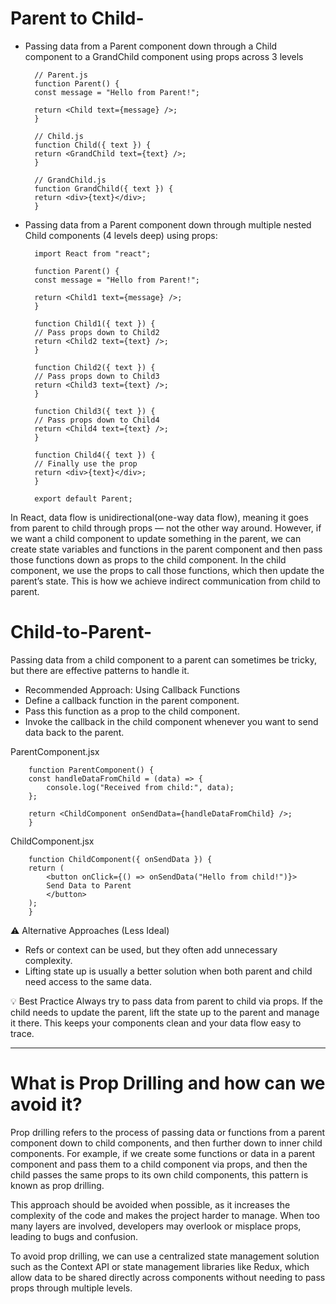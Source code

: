  Parent to Child-
===================
* Passing data from a Parent component down through a Child component to a GrandChild component using props across 3 levels

        // Parent.js
        function Parent() {
        const message = "Hello from Parent!";

        return <Child text={message} />;
        }

        // Child.js
        function Child({ text }) {
        return <GrandChild text={text} />;
        }

        // GrandChild.js
        function GrandChild({ text }) {
        return <div>{text}</div>;
        }

* Passing data from a Parent component down through multiple nested Child components (4 levels deep) using props:

        import React from "react";

        function Parent() {
        const message = "Hello from Parent!";

        return <Child1 text={message} />;
        }

        function Child1({ text }) {
        // Pass props down to Child2
        return <Child2 text={text} />;
        }

        function Child2({ text }) {
        // Pass props down to Child3
        return <Child3 text={text} />;
        }

        function Child3({ text }) {
        // Pass props down to Child4
        return <Child4 text={text} />;
        }

        function Child4({ text }) {
        // Finally use the prop
        return <div>{text}</div>;
        }

        export default Parent;


In React, data flow is unidirectional(one-way data flow), meaning it goes from parent to child through props — not the other way around. However, if we want a child component to update something in the parent, we can create state variables and functions in the parent component and then pass those functions down as props to the child component. In the child component, we use the props to call those functions, which then update the parent’s state. This is how we achieve indirect communication from child to parent.

Child-to-Parent-
================

Passing data from a child component to a parent can sometimes be tricky, but there are effective patterns to handle it.

* Recommended Approach: Using Callback Functions
* Define a callback function in the parent component.
* Pass this function as a prop to the child component.
* Invoke the callback in the child component whenever you want to send data back to the parent.

ParentComponent.jsx

        function ParentComponent() {
        const handleDataFromChild = (data) => {
            console.log("Received from child:", data);
        };

        return <ChildComponent onSendData={handleDataFromChild} />;
        }

ChildComponent.jsx

        function ChildComponent({ onSendData }) {
        return (
            <button onClick={() => onSendData("Hello from child!")}>
            Send Data to Parent
            </button>
        );
        }


⚠️ Alternative Approaches (Less Ideal)
* Refs or context can be used, but they often add unnecessary complexity.
* Lifting state up is usually a better solution when both parent and child need access to the same data.

💡 Best Practice
Always try to pass data from parent to child via props. If the child needs to update the parent, lift the state up to the parent and manage it there. This keeps your components clean and your data flow easy to trace.

----------------------------------------------------------------------------------------------------------

What is Prop Drilling and how can we avoid it?
================================================
Prop drilling refers to the process of passing data or functions from a parent component down to child components, and then further down to inner child components. For example, if we create some functions or data in a parent component and pass them to a child component via props, and then the child passes the same props to its own child components, this pattern is known as prop drilling.

This approach should be avoided when possible, as it increases the complexity of the code and makes the project harder to manage. When too many layers are involved, developers may overlook or misplace props, leading to bugs and confusion.

To avoid prop drilling, we can use a centralized state management solution such as the Context API or state management libraries like Redux, which allow data to be shared directly across components without needing to pass props through multiple levels.